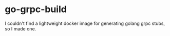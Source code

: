 # go-grpc-build

I couldn't find a lightweight docker image for generating golang grpc stubs,
so I made one.
